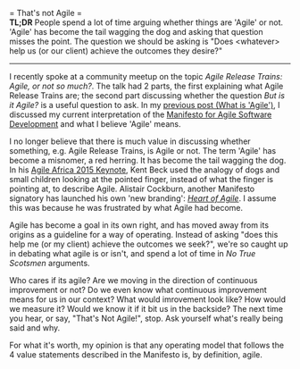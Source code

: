 = That's not Agile =  
**TL;DR** People spend a lot of time arguing whether things are 'Agile' or not. 'Agile' has become the tail wagging the dog and asking that question misses the point. The question we should be asking is "Does \<whatever\> help us (or our client) achieve the outcomes they desire?"

---

I recently spoke at a community meetup on the topic _Agile Release Trains: Agile, or not so much?_. The talk had 2 parts, the first explaining what Agile Release Trains are; the second part discussing whether the question _But is it Agile?_ is a useful question to ask. In my [previous post (What is 'Agile')](https://joshilewis.wordpress.com/2017/09/19/what-is-agile/), I discussed my current interpretation of the [Manifesto for Agile Software Development](https://agilemanifesto.org) and what I believe 'Agile' means.  

I no longer believe that there is much value in discussing whether something, e.g. Agile Release Trains, is Agile or not. The term 'Agile' has become a misnomer, a red herring. It has become the tail wagging the dog. In his [Agile Africa 2015 Keynote](https://www.youtube.com/watch?v=I3tTCuhO6ho), Kent Beck used the analogy of dogs and small children looking at the pointed finger, instead of what the finger is pointing at, to describe Agile. Alistair Cockburn, another Manifesto signatory has launched his own 'new branding': [_Heart of Agile_](http://heartofagile.com/). I assume this was because he was frustrated by what Agile had become.

Agile has become a goal in its own right, and has moved away from its origins as a guideline for a way of operating. Instead of asking "does this help me (or my client) achieve the outcomes we seek?", we're so caught up in debating what agile is or isn't, and spend a lot of time in _No True Scotsmen_ arguments. 

Who cares if its agile? Are we moving in the direction of continuous improvement or not? Do we even know what continuous improvement means for us in our context? What would imrovement look like? How would we measure it? Would we know it if it bit us in the backside? The next time you hear, or say, "That's Not Agile!", stop. Ask yourself what's really being said and why.

For what it's worth, my opinion is that any operating model that follows the 4 value statements described in the Manifesto is, by definition, agile. 